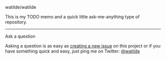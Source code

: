 watilde/watilde

This is my TODO memo and a quick little ask-me-anything type of repository.

---

Ask a question

Asking a question is as easy as
[creating a new issue](https://github.com/watilde/watilde/issues/new) on this
project or if you have something quick and easy, just ping me on Twitter: [@watilde](https://twitter.com/watilde)
